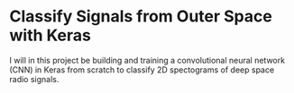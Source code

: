 # Classify Signals from Outer Space with Keras

I will in this project be building and training a convolutional neural network (CNN) in Keras from scratch to classify 2D spectograms of deep space radio signals.